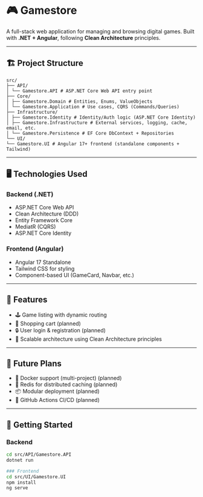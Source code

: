 ﻿# 🎮 Gamestore

A full-stack web application for managing and browsing digital games. Built with **.NET + Angular**, following **Clean Architecture** principles.

---

## 🏗 Project Structure

```
src/
├── API/
│ └── Gamestore.API # ASP.NET Core Web API entry point
├── Core/
│ ├── Gamestore.Domain # Entities, Enums, ValueObjects
│ └── Gamestore.Application # Use cases, CQRS (Commands/Queries)
├── Infrastructure/
│ ├── Gamestore.Identity # Identity/Auth logic (ASP.NET Core Identity)
│ ├── Gamestore.Infrastructure # External services, logging, cache, email, etc.
│ └── Gamestore.Persistence # EF Core DbContext + Repositories
└── UI/
└── Gamestore.UI # Angular 17+ frontend (standalone components + Tailwind)
```
---

## 🖥 Technologies Used

### Backend (.NET)
- ASP.NET Core Web API
- Clean Architecture (DDD)
- Entity Framework Core
- MediatR (CQRS)
- ASP.NET Core Identity

### Frontend (Angular)
- Angular 17 Standalone
- Tailwind CSS for styling
- Component-based UI (GameCard, Navbar, etc.)

---

## 🚧 Features

- 🕹 Game listing with dynamic routing
- 🛒 Shopping cart (planned)
- 🔒 User login & registration (planned)
- 🧩 Scalable architecture using Clean Architecture principles

---

## 🐳 Future Plans

- 🐳 Docker support (multi-project) (planned)
- 🧠 Redis for distributed caching (planned)
- 📦 Modular deployment (planned)
- 🏁 GitHub Actions CI/CD (planned)

---

## 🚀 Getting Started

### Backend
```bash
cd src/API/Gamestore.API
dotnet run

### Frontend
cd src/UI/Gamestore.UI
npm install
ng serve